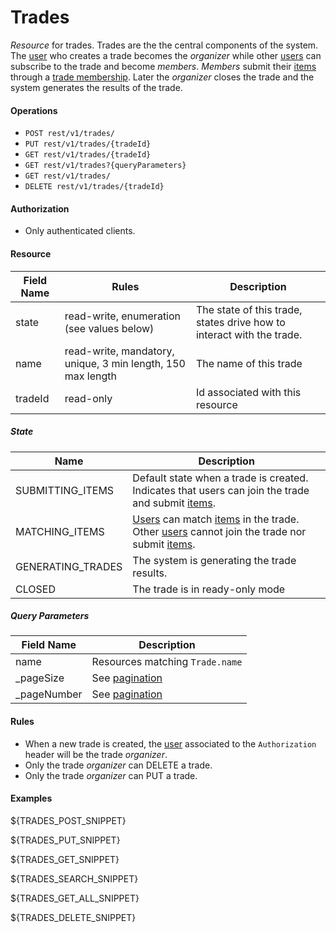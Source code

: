 Trades
======
_Resource_ for trades. Trades are the the central components of the system. The [user][1] who creates a trade becomes the _organizer_ while other [users][1] can subscribe to the trade and become _members_.
_Members_ submit their [items][3] through a [trade membership][4]. Later the _organizer_ closes the trade and the system generates the results of the trade.

#### Operations
* `POST rest/v1/trades/`
* `PUT rest/v1/trades/{tradeId}`
* `GET rest/v1/trades/{tradeId}`
* `GET rest/v1/trades?{queryParameters}`
* `GET rest/v1/trades/`
* `DELETE rest/v1/trades/{tradeId}`

#### Authorization
* Only authenticated clients.

#### Resource
| Field Name | Rules | Description |
| ---------- | ----- | ----------- |
state	| read-write, enumeration (see values below) | The state of this trade, states drive how to interact with the trade.
name	| read-write, mandatory, unique, 3 min length, 150 max length | The name of this trade
tradeId	| read-only | Id associated with this resource

##### State
| Name | Description |
| ---- | ----------- |
SUBMITTING_ITEMS | Default state when a trade is created. Indicates that users can join the trade and submit [items][3].
MATCHING_ITEMS | [Users][1] can match [items][3] in the trade. Other [users][1] cannot join the trade nor submit [items][3].
GENERATING_TRADES | The system is generating the trade results.
CLOSED | The trade is in ready-only mode

##### Query Parameters
| Field Name | Description |
| ---------- | ----------- |
name | Resources matching `Trade.name`
_pageSize | See [pagination][2]
_pageNumber | See [pagination][2]

#### Rules
* When a new trade is created, the [user][1] associated to the `Authorization` header will be the trade _organizer_.
* Only the trade _organizer_ can DELETE a trade.
* Only the trade _organizer_ can PUT a trade.

#### Examples
${TRADES_POST_SNIPPET}

${TRADES_PUT_SNIPPET}

${TRADES_GET_SNIPPET}

${TRADES_SEARCH_SNIPPET}

${TRADES_GET_ALL_SNIPPET}

${TRADES_DELETE_SNIPPET}

[1]: users.md
[2]: ../rest-guide.md
[3]: items.md
[4]: trade-memberships.md